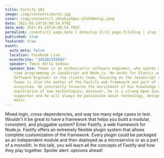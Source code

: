 ```yaml
---
title: Fastify 101
image: /img/contents/marzo.jpg
cover: /img/contents/1_v8vakya9qoi-glkh68mtog.jpeg
date: 2021-03-24T18:00:54.678Z
date_end: 2021-03-24T19:00:54.705Z
permalink: /eventi/{{ page.date | dateslug }}/{{ page.fileSlug | slug }}/index.html
published: true
featured: true
event:
  auto_meta: false
  location: Facebook Live
  eventbrite: "145202335093"
  speaker: Tomas della Vedova
  speaker_bio: Tomas is an enthusiastic software engineer, who spends most of his
    time programming in JavaScript and Node.js. He works for Elastic as Senior
    Software Engineer in the clients team, focusing on the JavaScript client.
    Tomas is also the author of the Fastify web framework and part of its
    ecosystem. He constantly forwards the enrichment of his knowledge and the
    exploration of new technologies; moreover, he is a strong Open Source
    supporter and he will always be passionate about technology, design, and
    music.
---
```

Mixed logic, cross-dependencies, and way too many edge cases to test. Wouldn't it be great to have a framework that helps you build a modular, consistent, and pluggable system? Enter Fastify, a web framework for Node.js. Fastify offers an extremely flexible plugin system that allows complete customization of the framework. Every plugin could be packaged as an independent module and then deployed as a microservice or as a part of a monolith. In this talk, you will learn all the concepts of Fastify and how they play together. Spoiler alert: opinions ahead!